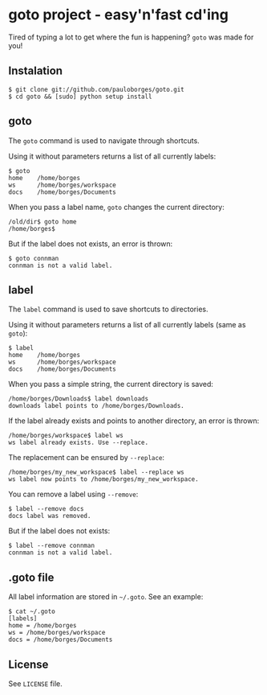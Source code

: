 goto project - easy'n'fast cd'ing
=================================

Tired of typing a lot to get where the fun is happening? `goto` was made for you!


Instalation
-----------

    $ git clone git://github.com/pauloborges/goto.git
    $ cd goto && [sudo] python setup install


goto
----

The `goto` command is used to navigate through shortcuts.

Using it without parameters returns a list of all currently labels:

    $ goto
    home    /home/borges
    ws      /home/borges/workspace
    docs    /home/borges/Documents

When you pass a label name, `goto` changes the current directory:

    /old/dir$ goto home
    /home/borges$

But if the label does not exists, an error is thrown:

    $ goto connman
    connman is not a valid label.


label
-----

The `label` command is used to save shortcuts to directories.

Using it without parameters returns a list of all currently labels (same as `goto`):

    $ label
    home    /home/borges
    ws      /home/borges/workspace
    docs    /home/borges/Documents

When you pass a simple string, the current directory is saved:

    /home/borges/Downloads$ label downloads
    downloads label points to /home/borges/Downloads.

If the label already exists and points to another directory, an error is thrown:

    /home/borges/workspace$ label ws
    ws label already exists. Use --replace.

The replacement can be ensured by `--replace`:

    /home/borges/my_new_workspace$ label --replace ws
    ws label now points to /home/borges/my_new_workspace.

You can remove a label using `--remove`:

    $ label --remove docs
    docs label was removed.

But if the label does not exists:

    $ label --remove connman
    connman is not a valid label.


.goto file
----------

All label information are stored in `~/.goto`. See an example:

    $ cat ~/.goto
    [labels]
    home = /home/borges
    ws = /home/borges/workspace
    docs = /home/borges/Documents


License
-------

See `LICENSE` file.
